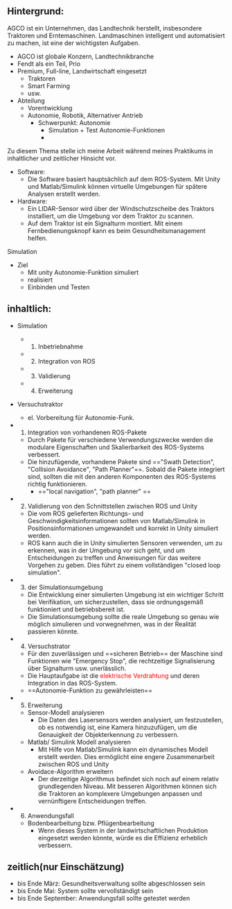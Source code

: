 ## Hintergrund: 
 AGCO ist ein Unternehmen, das Landtechnik herstellt, insbesondere Traktoren und Erntemaschinen. Landmaschinen intelligent und automatisiert zu machen, ist eine der wichtigsten Aufgaben. 
 
- AGCO ist globale Konzern, Landtechnikbranche 
- Fendt als ein Teil, Prio  
- Premium, Full-line, Landwirtschaft eingesetzt 
	- Traktoren
	- Smart Farming
	- usw. 
- Abteilung 
	- Vorentwicklung 
	- Autonomie, Robotik, Alternativer Antrieb 
		- Schwerpunkt: Autonomie 
			- Simulation + Test Autonomie-Funktionen 
			- 

Zu diesem Thema stelle ich meine Arbeit während meines Praktikums in inhaltlicher und zeitlicher Hinsicht vor. 
- Software: 
	- Die Software basiert hauptsächlich auf dem ROS-System. Mit Unity und Matlab/Simulink können virtuelle Umgebungen für spätere Analysen erstellt werden. 
- Hardware:
	- Ein LIDAR-Sensor wird über der Windschutzscheibe des Traktors installiert, um die Umgebung vor dem Traktor zu scannen. 
	- Auf dem Traktor ist ein Signalturm montiert. Mit einem Fernbedienungsknopf kann es beim Gesundheitsmanagement helfen. 

Simulation 
- Ziel 
	- Mit unity Autonomie-Funktion simuliert 
	- realisiert 
	- Einbinden und Testen 
## inhaltlich: 
- Simulation 
	- 1) Inbetriebnahme 
	- 2) Integration von ROS 
	- 3) Validierung 
	- 4) Erweiterung 
- Versuchstraktor 
	- el. Vorbereitung für Autonomie-Funk. 

- 1) Integration von vorhandenen ROS-Pakete 
	- Durch Pakete für verschiedene Verwendungszwecke werden die modulare Eigenschaften und Skalierbarkeit des ROS-Systems verbessert. 
	- Die hinzufügende, vorhandene Pakete sind  =="Swath Detection", "Collision Avoidance", "Path Planner"==. Sobald die Pakete integriert sind, sollten die mit den anderen Komponenten des ROS-Systems richtig funktionieren. 
		- =="local navigation", "path planner" ==
- 2) Validierung von den Schnittstellen zwischen ROS und Unity 
	- Die vom ROS gelieferten Richtungs- und Geschwindigkeitsinformationen sollten von Matlab/Simulink in Positionsinformationen umgewandelt und korrekt in Unity simuliert werden. 
	- ROS kann auch die in Unity simulierten Sensoren verwenden, um zu erkennen, was in der Umgebung vor sich geht, und um Entscheidungen zu treffen und Anweisungen für das weitere Vorgehen zu geben. Dies führt zu einem vollständigen "closed loop simulation". 
- 3)  der Simulationsumgebung 
	- Die Entwicklung einer simulierten Umgebung ist ein wichtiger Schritt bei Verifikation, um sicherzustellen, dass sie ordnungsgemäß funktioniert und betriebsbereit ist. 
	- Die Simulationsumgebung sollte die reale Umgebung so genau wie möglich simulieren und vorwegnehmen, was in der Realität passieren könnte. 
- 4) Versuchstrator  
	- Für den zuverlässigen und ==sicheren Betrieb== der Maschine sind Funktionen wie "Emergency Stop", die rechtzeitige Signalisierung über Signalturm usw. unerlässlich.
	- Die Hauptaufgabe ist die <font color ="red">elektrische Verdrahtung</font> und deren Integration in das ROS-System. 
	- ==Autonomie-Funktion zu gewährleisten== 
- 5) Erweiterung 
	- Sensor-Modell analysieren 
		- Die Daten des Lasersensors werden analysiert, um festzustellen, ob es notwendig ist, eine Kamera hinzuzufügen, um die Genauigkeit der Objekterkennung zu verbessern. 
	- Matlab/ Simulink Modell analysieren 
		- Mit Hilfe von Matlab/Simulink kann ein dynamisches Modell erstellt werden. Dies ermöglicht eine engere Zusammenarbeit zwischen ROS und Unity 
	- Avoidace-Algorithm erweitern 
		- Der derzeitige Algorithmus befindet sich noch auf einem relativ grundlegenden Niveau. Mit besseren Algorithmen können sich die Traktoren an komplexere Umgebungen anpassen und vernünftigere Entscheidungen treffen. 
- 6) Anwendungsfall 
	- Bodenbearbeitung bzw. Pflügenbearbeitung 
		- Wenn dieses System in der landwirtschaftlichen Produktion eingesetzt werden könnte, würde es die Effizienz erheblich verbessern.

## zeitlich(nur Einschätzung)
- bis Ende März: Gesundheitsverwaltung sollte abgeschlossen sein
- bis Ende Mai: System sollte vervollständigt sein 
- bis Ende September: Anwendungsfall sollte getestet werden 
